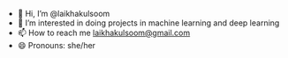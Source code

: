 - 👋 Hi, I’m @laikhakulsoom
- 👀 I’m interested in doing projects in machine learning and deep learning
- 📫 How to reach me laikhakulsoom@gmail.com
- 😄 Pronouns: she/her
  

<!---
laikhakulsoom/laikhakulsoom is a ✨ special ✨ repository because its `README.md` (this file) appears on your GitHub profile.
You can click the Preview link to take a look at your changes.
--->
